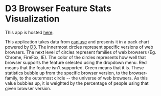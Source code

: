 # D3 Browser Feature Stats Visualization  

This app is hosted [here](http://btoe.ws/browserstats).

This application takes data from [caniuse](http://caniuse.com) and presents it in a pack chart powered by [D3](http://d3js.org). The innermost circles represent specific versions of web browsers. The next level of circles represent families of web browsers (Eg. Chrome, FireFox, IE). The color of the circles represents how well that browser supports the feature selected using the dropdown menu. Red means that the feature isn't supported. Green means that it is. These statistics bubble up from the specific browser version, to the browser-family, to the outermost circle -- the universe of web browsers. As this value bubbles up, it is weighted by the percentage of people using that given browser version.
